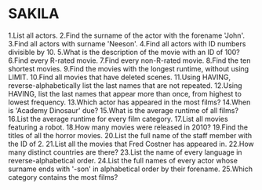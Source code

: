 # SAKILA
1.List all actors.
2.Find the surname of the actor with the forename 'John'.
3.Find all actors with surname 'Neeson'.
4.Find all actors with ID numbers divisible by 10.
5.What is the description of the movie with an ID of 100?
6.Find every R-rated movie.
7.Find every non-R-rated movie.
8.Find the ten shortest movies.
9.Find the movies with the longest runtime, without using LIMIT.
10.Find all movies that have deleted scenes.
11.Using HAVING, reverse-alphabetically list the last names that are not repeated.
12.Using HAVING, list the last names that appear more than once, from highest to lowest frequency.
13.Which actor has appeared in the most films?
14.When is 'Academy Dinosaur' due?
15.What is the average runtime of all films?
16.List the average runtime for every film category.
17.List all movies featuring a robot.
18.How many movies were released in 2010?
19.Find the titles of all the horror movies.
20.List the full name of the staff member with the ID of 2.
21.List all the movies that Fred Costner has appeared in.
22.How many distinct countries are there?
23.List the name of every language in reverse-alphabetical order.
24.List the full names of every actor whose surname ends with '-son' in alphabetical order by their forename.
25.Which category contains the most films?